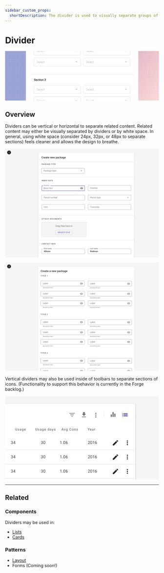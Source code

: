 ```yaml
---
sidebar_custom_props:
  shortDescription: The divider is used to visually separate groups of content within a section.
---
```


# Divider

<ComponentVisual storybookUrl="https://forge.tylerdev.io/main/?path=/story/components-divider--default">

![](./images/divider.png)

</ComponentVisual>

## Overview

Dividers can be vertical or horizontal to separate related content. Related content may either be visually separated by dividers or by white space. In general, using white space (consider 24px, 32px, or 48px to separate sections) feels cleaner and allows the design to breathe. 

<ImageBlock padded={false} caption="1. Complex content is visually separated with dividers." >

![Image of a form using dividers to separate sections.](./images/dividers-form.png)

</ImageBlock>

<ImageBlock padded={false} caption="2. Simpler content - groups of form fields - are visually separated with white space.">

![Image of a form using white space to separate sections.](./images/white-space-form.png)

</ImageBlock>

Vertical dividers may also be used inside of toolbars to separate sections of icons. (Functionality to support this behavior is currently in the Forge backlog.)

<ImageBlock padded={false}>

![Image of a vertical divider inside of a toolbar.](./images/toolbar-divider.png)

</ImageBlock>

---

## Related

### Components

Dividers may be used in:

- [Lists](/components/lists/list)
- [Cards](/components/cards/card)

### Patterns

- [Layout](/patterns/layout/introduction)
- Forms (Coming soon!)
